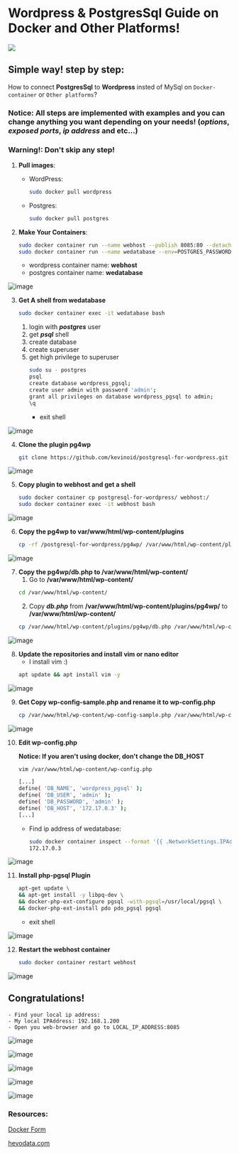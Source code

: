 # Wordpress & PostgresSql Guide on Docker and Other Platforms!
<p align="left">
  <a href="https://skillicons.dev">
    <img src="https://skillicons.dev/icons?i=postgres,wordpress,docker" />
  </a>
</p>

## Simple way! step by step:

How to connect **PostgresSql** to **Wordpress** insted of MySql on `Docker-container` or `Other platforms`?

### Notice: All steps are implemented with examples and you can change anything you want depending on your needs! (*options*, *exposed ports*, *ip address* and etc...)

### Warning!: Don't skip any step!

1. **Pull images**:
    - WordPress:
        ```bash
        sudo docker pull wordpress
        ```
    - Postgres:
        ```bash
        sudo docker pull postgres
        ```

2. **Make Your Containers**:
    ```bash
    sudo docker container run --name webhost --publish 8085:80 --detach wordpress
    sudo docker container run --name wedatabase --env=POSTGRES_PASSWORD=1998mix$ --detach postgres
    ```
    - wordpress container name: **webhost**
    - postgres container name: **wedatabase**


![image](https://github.com/mehrdad-mixtape/Wordpress_and_Postgres_Guide/blob/master/index1.png)

3. **Get A shell from wedatabase**
    ```bash
    sudo docker container exec -it wedatabase bash
    ```
    1. login with ***postgres*** user
    2. get ***psql*** shell
    3. create database
    4. create superuser
    5. get high privilege to superuser
        ```bash
        sudo su - postgres
        psql
        create database wordpress_pgsql;
        create user admin with password 'admin';
        grant all privileges on database wordpress_pgsql to admin;
        \q
        ```
        - exit shell

![image](https://github.com/mehrdad-mixtape/Wordpress_and_Postgres_Guide/blob/master/index2.png)

4. **Clone the plugin pg4wp**
    ```bash
    git clone https://github.com/kevinoid/postgresql-for-wordpress.git
    ```

![image](https://github.com/mehrdad-mixtape/Wordpress_and_Postgres_Guide/blob/master/index3.png)

5. **Copy plugin to webhost and get a shell**
    ```bash
    sudo docker container cp postgresql-for-wordpress/ webhost:/
    sudo docker container exec -it webhost bash
    ```

![image](https://github.com/mehrdad-mixtape/Wordpress_and_Postgres_Guide/blob/master/index4.png)

6. **Copy the pg4wp to var/www/html/wp-content/plugins**
    ```bash
    cp -rf /postgresql-for-wordpress/pg4wp/ /var/www/html/wp-content/plugins/
    ```

![image](https://github.com/mehrdad-mixtape/Wordpress_and_Postgres_Guide/blob/master/index5.png)

7. **Copy the pg4wp/db.php to /var/www/html/wp-content/**
    1. Go to **/var/www/html/wp-content/**
    ```bash
    cd /var/www/html/wp-content/
    ```
    2. Copy ***db.php*** from **/var/www/html/wp-content/plugins/pg4wp/** to **/var/www/html/wp-content/**
    ```bash
    cp /var/www/html/wp-content/plugins/pg4wp/db.php /var/www/html/wp-content/
    ```

![image](https://github.com/mehrdad-mixtape/Wordpress_and_Postgres_Guide/blob/master/index6.png)

8. **Update the repositories and install vim or nano editor**
    - I install vim :)
    ```bash
    apt update && apt install vim -y
    ```

![image](https://github.com/mehrdad-mixtape/Wordpress_and_Postgres_Guide/blob/master/index7.png)

9. **Get Copy wp-config-sample.php and rename it to wp-config.php**
    ```bash
    cp /var/www/html/wp-content/wp-config-sample.php /var/www/html/wp-content/wp-config.php
    ```

![image](https://github.com/mehrdad-mixtape/Wordpress_and_Postgres_Guide/blob/master/index8.png)

10. **Edit wp-config.php**

    **Notice: If you aren't using docker, don't change the DB_HOST**

    ```bash
    vim /var/www/html/wp-content/wp-config.php

    [...]
    define( 'DB_NAME', 'wordpress_pgsql' );
    define( 'DB_USER', 'admin' );
    define( 'DB_PASSWORD', 'admin' );
    define( 'DB_HOST', '172.17.0.3' );
    [...]
    ```
    - Find ip address of wedatabase:
        ```bash
        sudo docker container inspect --format '{{ .NetworkSettings.IPAddress }}' wedatabase
        172.17.0.3
        ```

![image](https://github.com/mehrdad-mixtape/Wordpress_and_Postgres_Guide/blob/master/index9.png)

11. **Install php-pgsql Plugin**
    ```bash
    apt-get update \
    && apt-get install -y libpq-dev \
    && docker-php-ext-configure pgsql -with-pgsql=/usr/local/pgsql \
    && docker-php-ext-install pdo pdo_pgsql pgsql
    ```
    - exit shell

![image](https://github.com/mehrdad-mixtape/Wordpress_and_Postgres_Guide/blob/master/index10.png)

12. **Restart the webhost container**
    ```bash
    sudo docker container restart webhost
    ```

![image](https://github.com/mehrdad-mixtape/Wordpress_and_Postgres_Guide/blob/master/index11.png)

## Congratulations!
    - Find your local ip address:
    - My local IPAddress: 192.168.1.200
    - Open you web-browser and go to LOCAL_IP_ADDRESS:8085

![image](https://github.com/mehrdad-mixtape/Wordpress_and_Postgres_Guide/blob/master/index12.png)

![image](https://github.com/mehrdad-mixtape/Wordpress_and_Postgres_Guide/blob/master/index13.png)

![image](https://github.com/mehrdad-mixtape/Wordpress_and_Postgres_Guide/blob/master/index14.png)

![image](https://github.com/mehrdad-mixtape/Wordpress_and_Postgres_Guide/blob/master/index15.png)

![image](https://github.com/mehrdad-mixtape/Wordpress_and_Postgres_Guide/blob/master/index16.png)

### Resources:
[Docker Form](https://forums.docker.com/t/your-php-installation-appears-to-be-missing-the-postgresql-extension-which-is-required-by-wordpress-with-pg4wp/74117/3)

[hevodata.com](https://hevodata.com/learn/wordpress-postgresql/)